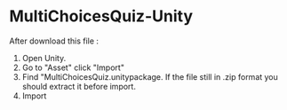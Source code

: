 # MultiChoicesQuiz-Unity

After download this file : 
1. Open Unity.
2. Go to "Asset" click "Import"
3. Find "MultiChoicesQuiz.unitypackage. If the file still in .zip format you should extract it before import.
4. Import

